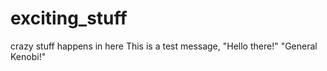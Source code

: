 # exciting_stuff
crazy stuff happens in here
This is a test message, "Hello there!" "General Kenobi!"
